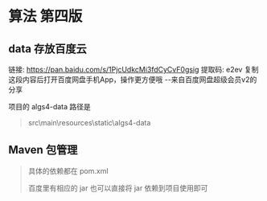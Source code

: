 # 算法 第四版

## data 存放百度云

链接: https://pan.baidu.com/s/1PjcUdkcMi3fdCyCvF0gsig 提取码: e2ev 复制这段内容后打开百度网盘手机App，操作更方便哦 
--来自百度网盘超级会员v2的分享

项目的 algs4-data 路径是 
> src\main\resources\static\algs4-data

## Maven 包管理

> 具体的依赖都在 pom.xml 
>
> 百度里有相应的 jar 也可以直接将 jar 依赖到项目使用即可

